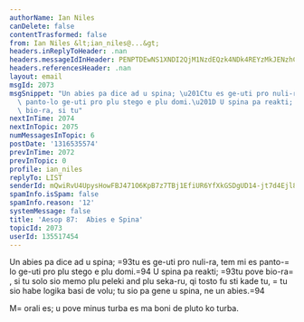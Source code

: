```yaml
---
authorName: Ian Niles
canDelete: false
contentTrasformed: false
from: Ian Niles &lt;ian_niles@...&gt;
headers.inReplyToHeader: .nan
headers.messageIdInHeader: PENPTDEwNS1XNDI2QjM1NzdEQzk4NDk4REYzMkJENzhCMEEwQHBoeC5nYmw+
headers.referencesHeader: .nan
layout: email
msgId: 2073
msgSnippet: "Un abies pa dice ad u spina; \u201Ctu es ge-uti pro nuli-ra, tem mi es\
  \ panto-lo ge-uti pro plu stego e plu domi.\u201D U spina pa reakti; \u201Ctu pove\
  \ bio-ra, si tu"
nextInTime: 2074
nextInTopic: 2075
numMessagesInTopic: 6
postDate: '1316535574'
prevInTime: 2072
prevInTopic: 0
profile: ian_niles
replyTo: LIST
senderId: mQwiRvU4UpysHowFBJ471O6KpB7z7TBj1EfiUR6YfXkGSDgUD14-jt7d4Ejl80uCEuy-UWeiO_L1-VH_Bqw3xRwy5bJdn8Xf
spamInfo.isSpam: false
spamInfo.reason: '12'
systemMessage: false
title: 'Aesop 87:  Abies e Spina'
topicId: 2073
userId: 135517454
---
```



Un abies pa dice ad u spina; =93tu es ge-uti pro nuli-ra, tem mi es panto-=
lo ge-uti pro plu stego e plu domi.=94 U spina pa reakti; =93tu pove bio-ra=
, si tu solo sio memo plu peleki and plu seka-ru, qi tosto fu sti kade tu, =
tu sio habe logika basi de volu; tu sio pa gene u spina, ne un abies.=94

M=
orali es; u pove minus turba es ma boni de pluto ko turba. 		 	   		  
